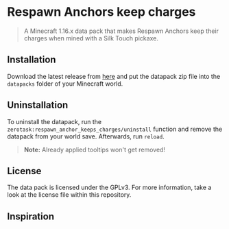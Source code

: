 # Respawn Anchors keep charges

> A Minecraft 1.16.x data pack that makes Respawn Anchors keep their charges when mined with a Silk Touch pickaxe.

## Installation

Download the latest release from [here][latest] and put the datapack zip file into the `datapacks` folder of your Minecraft world.

## Uninstallation

To uninstall the datapack, run the `zerotask:respawn_anchor_keeps_charges/uninstall` function and remove the datapack from your world save. Afterwards, run `reload`.

> **Note:** Already applied tooltips won't get removed!

## License

The data pack is licensed under the GPLv3. For more information, take a look at the license file within this repository.

## Inspiration

[latest]: https://github.com/vanilla-friendly-datapacks/respawn-anchors-keep-charges/releases/latest
